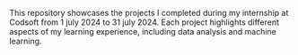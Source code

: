 This repository showcases the projects I completed during my internship at Codsoft from 1 july 2024 to 31 july 2024. Each project highlights different aspects of my learning experience, including data analysis and machine learning.
